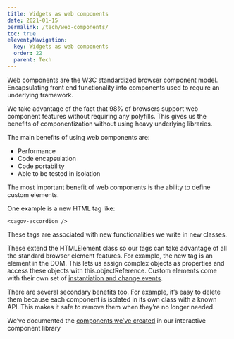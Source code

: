 ```yaml
---
title: Widgets as web components
date: 2021-01-15
permalink: /tech/web-components/
toc: true
eleventyNavigation:
  key: Widgets as web components
  order: 22
  parent: Tech
---
```


Web components are the W3C standardized browser component model. Encapsulating front end functionality into components used to require an underlying framework. 

We take advantage of the fact that 98% of browsers support web component features without requiring any polyfills. This gives us the benefits of componentization without using heavy underlying libraries.

The main benefits of using web components are:
* Performance
* Code encapsulation
* Code portability
* Able to be tested in isolation

The most important benefit of web components  is the ability to define custom elements. 

One example is a new HTML tag like:

```<cagov-accordion />```

These tags are associated with new functionalities we write in new classes.

These extend the HTMLElement class so our tags can take advantage of all the standard browser element features. For example, the new tag is an element in the DOM. This lets us assign complex objects as properties and access these objects with this.objectReference. Custom elements come with their own set of [instantiation and change events](https://developer.mozilla.org/en-US/docs/Web/Web_Components/Using_custom_elements#using_the_lifecycle_callbacks).

There are several secondary benefits too. For example, it’s easy to delete them because each component is isolated in its own class with a known API. This makes it safe to remove them when they’re no longer needed.

We’ve documented the [components we’ve created](https://wonderful-plant-07a82e81e.azurestaticapps.net/?path=/story/welcome--page*) in our interactive component library
